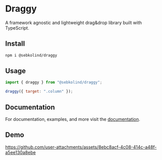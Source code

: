 # Draggy

A framework agnostic and lightweight drag&drop library built with TypeScript.

## Install

```bash
npm i @sebkolind/draggy
```

## Usage

```js
import { draggy } from "@sebkolind/draggy";

draggy({ target: ".column" });
```

## Documentation

For documentation, examples, and more visit the [documentation](https://sebkolind.github.io/draggy/).

## Demo

https://github.com/user-attachments/assets/8ebc8acf-4c08-414c-a48f-a5ee130a8ebe